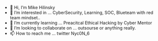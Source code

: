 - 👋 Hi, I’m Mike Hilinsky 
- 👀 I’m interested in ...   CyberSecurity, Learning, SOC, Blueteam with red team mindset..
- 🌱 I’m currently learning ... Preacitcal Ethical Hacking by Cyber Mentor 
- 💞️ I’m looking to collaborate on ... outsourse  or anything really.
- 📫 How to reach me ... twitter Nyc0N_6

<!---
Nycon6/Nycon6 is a ✨ special ✨ repository because its `README.md` (this file) appears on your GitHub profile.
You can click the Preview link to take a look at your changes.
--->

